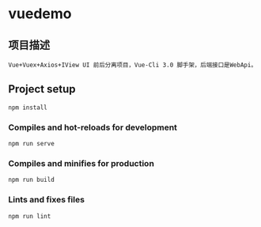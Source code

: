 ﻿# vuedemo

## 项目描述
```
Vue+Vuex+Axios+IView UI 前后分离项目，Vue-Cli 3.0 脚手架，后端接口是WebApi。 
```

## Project setup
```
npm install
```

### Compiles and hot-reloads for development
```
npm run serve
```

### Compiles and minifies for production
```
npm run build
```

### Lints and fixes files
```
npm run lint
```

